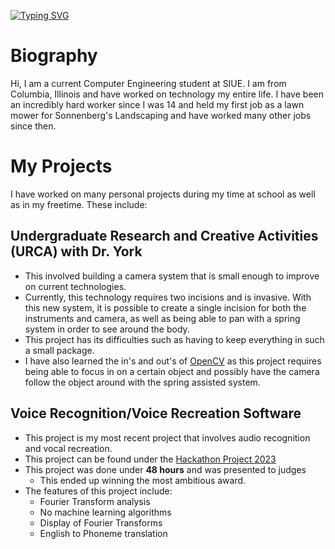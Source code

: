 [![Typing SVG](https://readme-typing-svg.demolab.com/?lines=Computer+Engineer;Software+Developer;All+Around+Great+Guy)](https://git.io/typing-svg)

# Biography

Hi, I am a current Computer Engineering student at SIUE. I am from Columbia, Illinois and have worked on technology my entire life. I have been an incredibly hard worker since I was 14 and held my first job as a lawn mower for Sonnenberg's Landscaping and have worked many other jobs since then.

# My Projects

I have worked on many personal projects during my time at school as well as in my freetime. These include:

## Undergraduate Research and Creative Activities (URCA) with Dr. York

- This involved building a camera system that is small enough to improve on current technologies.
- Currently, this technology requires two incisions and is invasive. With this new system, it is possible to create a single incision for both the instruments and camera, as well as being able to pan with a spring system in order to see around the body.
- This project has its difficulties such as having to keep everything in such a small package.
- I have also learned the in's and out's of [OpenCV](https://opencv.org/) as this project requires being able to focus in on a certain object and possibly have the camera follow the object around with the spring assisted system.

## Voice Recognition/Voice Recreation Software

- This project is my most recent project that involves audio recognition and vocal recreation.
- This project can be found under the [Hackathon Project 2023](https://github.com/probstcj/Hackathon-Project-2023)
- This project was done under **48 hours** and was presented to judges
  - This ended up winning the most ambitious award.
- The features of this project include:
  - Fourier Transform analysis
  - No machine learning algorithms
  - Display of Fourier Transforms
  - English to Phoneme translation
<!--
**probstcj/probstcj** is a ✨ _special_ ✨ repository because its `README.md` (this file) appears on your GitHub profile.

Here are some ideas to get you started:

- 🔭 I’m currently working on ...
- 🌱 I’m currently learning ...
- 👯 I’m looking to collaborate on ...
- 🤔 I’m looking for help with ...
- 💬 Ask me about ...
- 📫 How to reach me: ...
- 😄 Pronouns: ...
- ⚡ Fun fact: ...
-->

